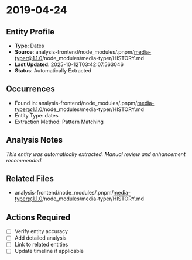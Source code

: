 # 2019-04-24

## Entity Profile
- **Type**: Dates
- **Source**: analysis-frontend/node_modules/.pnpm/media-typer@1.1.0/node_modules/media-typer/HISTORY.md
- **Last Updated**: 2025-10-12T03:42:07.563046
- **Status**: Automatically Extracted

## Occurrences
- Found in: analysis-frontend/node_modules/.pnpm/media-typer@1.1.0/node_modules/media-typer/HISTORY.md
- Entity Type: dates
- Extraction Method: Pattern Matching

## Analysis Notes
*This entity was automatically extracted. Manual review and enhancement recommended.*

## Related Files
- analysis-frontend/node_modules/.pnpm/media-typer@1.1.0/node_modules/media-typer/HISTORY.md

## Actions Required
- [ ] Verify entity accuracy
- [ ] Add detailed analysis
- [ ] Link to related entities
- [ ] Update timeline if applicable
